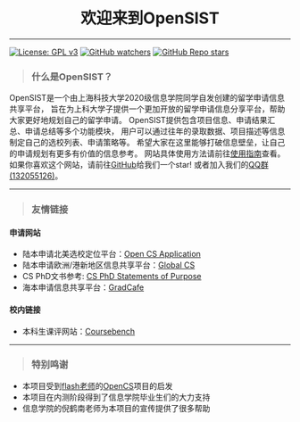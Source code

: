 <h1 style="text-align: center;">欢迎来到OpenSIST</h1>

---

[![License: GPL
v3](https://img.shields.io/badge/License-GPLv3-blue.svg)](https://www.gnu.org/licenses/gpl-3.0)
[![GitHub
watchers](https://img.shields.io/github/watchers/opensist/opensist.github.io?style=social)](https://github.com/opensist/opensist.github.io/subscription)
[![GitHub Repo
stars](https://img.shields.io/github/stars/opensist/opensist.github.io?style=social)](https://github.com/opensist/opensist.github.io)

> ### 什么是OpenSIST？

OpenSIST是一个由上海科技大学2020级信息学院同学自发创建的留学申请信息共享平台，
旨在为上科大学子提供一个更加开放的留学申请信息分享平台，帮助大家更好地规划自己的留学申请。
OpenSIST提供包含项目信息、申请结果汇总、申请总结等多个功能模块，
用户可以通过往年的录取数据、项目描述等信息制定自己的选校列表、申请策略等。
希望大家在这里能够打破信息壁垒，让自己的申请规划有更多有价值的信息参考。
网站具体使用方法请前往[使用指南](/how-to-use)查看。
如果你喜欢这个网站，请前往[GitHub](https://github.com/opensist/opensist.github.io)给我们一个star!
或者加入我们的[QQ群(132055126)](https://qm.qq.com/q/2n4Qkv4mHG)。

---

> ### **友情链接**
#### 申请网站
* 陆本申请北美选校定位平台：[Open CS Application](https://opencs.app)
* 陆本申请欧洲/港新地区信息共享平台：[Global CS](https://global-cs-application.github.io)
* CS PhD文书参考: [CS PhD Statements of Purpose](https://cs-sop.notion.site/CS-PhD-Statements-of-Purpose-df39955313834889b7ac5411c37b958d)
* 海本申请信息共享平台：[GradCafe](https://www.thegradcafe.com/)
#### 校内链接
* 本科生课评网站：[Coursebench](https://coursebench.geekpie.club/)

---

> ### **特别鸣谢**
* 本项目受到[flash老师](https://github.com/xichenpan)的[OpenCS](https://opencs.app)项目的启发
* 本项目在内测阶段得到了信息学院毕业生们的大力支持
* 信息学院的倪鹤南老师为本项目的宣传提供了很多帮助